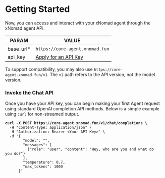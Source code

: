 # Getting Started

Now, you can access and interact with your xNomad agent through the xNomad agent API.&#x20;

| PARAM       | VALUE                                     |
| ----------- | ----------------------------------------- |
| base\_url\* | `https://core-agent.xnomad.fun`           |
| api\_key    | [Apply for an API Key](get-an-api-key.md) |

&#x20;       To support compatibility, you may also use `https://core-agent.xnomad.fun/v1`. The `v1` path refers to the API version, not the model version.

### Invoke the Chat API

Once you have your API key, you can begin making your first Agent request using standard OpenAI completion API methods. Below is a simple example using `curl` for non-streamed output.

<pre class="language-bash"><code class="lang-bash"><strong>curl -X POST https://core-agent.xnomad.fun/v1/chat/completions \
</strong>  -H "Content-Type: application/json" \
  -H "Authorization: Bearer &#x3C;Your API Key>" \
  -d '{
        "model": "",
        "messages": [
          {"role": "user", "content": "Hey, who are you and what do you do?"}
        ],
        "temperature": 0.7,
        "max_tokens": 1000
      }'
</code></pre>

